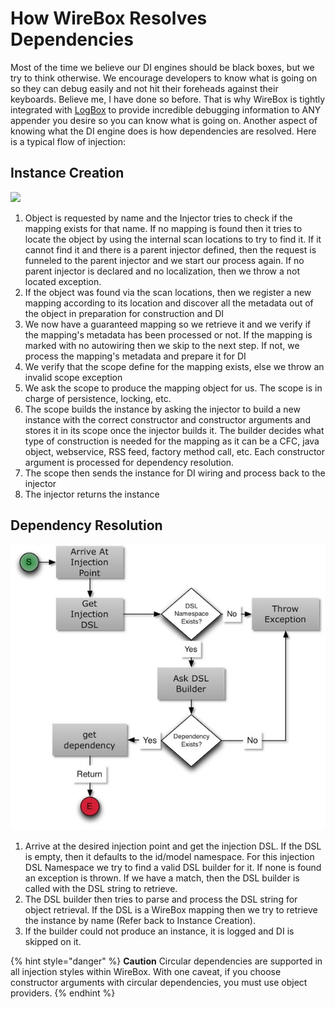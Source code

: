 # How WireBox Resolves Dependencies

Most of the time we believe our DI engines should be black boxes, but we try to think otherwise. We encourage developers to know what is going on so they can debug easily and not hit their foreheads against their keyboards. Believe me, I have done so before. That is why WireBox is tightly integrated with [LogBox](http://logbox.ortusbooks.com) to provide incredible debugging information to ANY appender you desire so you can know what is going on. Another aspect of knowing what the DI engine does is how dependencies are resolved. Here is a typical flow of injection:

## Instance Creation

![](../../.gitbook/assets/dependencies_creationlifecycle.jpg)

1. Object is requested by name and the Injector tries to check if the mapping exists for that name. If no mapping is found then it tries to locate the object by using the internal scan locations to try to find it. If it cannot find it and there is a parent injector defined, then the request is funneled to the parent injector and we start our process again. If no parent injector is declared and no localization, then we throw a not located exception.
2. If the object was found via the scan locations, then we register a new mapping according to its location and discover all the metadata out of the object in preparation for construction and DI
3. We now have a guaranteed mapping so we retrieve it and we verify if the mapping's metadata has been processed or not. If the mapping is marked with no autowiring then we skip to the next step. If not, we process the mapping's metadata and prepare it for DI
4. We verify that the scope define for the mapping exists, else we throw an invalid scope exception
5. We ask the scope to produce the mapping object for us. The scope is in charge of persistence, locking, etc.
6. The scope builds the instance by asking the injector to build a new instance with the correct constructor and constructor arguments and stores it in its scope once the injector builds it. The builder decides what type of construction is needed for the mapping as it can be a CFC, java object, webservice, RSS feed, factory method call, etc. Each constructor argument is processed for dependency resolution.
7. The scope then sends the instance for DI wiring and process back to the injector
8. The injector returns the instance

## Dependency Resolution

![](../../.gitbook/assets/dependencies_dependencyresolution.jpg)

1. Arrive at the desired injection point and get the injection DSL. If the DSL is empty, then it defaults to the id/model namespace. For this injection DSL Namespace we try to find a valid DSL builder for it. If none is found an exception is thrown. If we have a match, then the DSL builder is called with the DSL string to retrieve.
2. The DSL builder then tries to parse and process the DSL string for object retrieval. If the DSL is a WireBox mapping then we try to retrieve the instance by name \(Refer back to Instance Creation\).
3. If the builder could not produce an instance, it is logged and DI is skipped on it.

{% hint style="danger" %}
**Caution** Circular dependencies are supported in all injection styles within WireBox. With one caveat, if you choose constructor arguments with circular dependencies, you must use object providers.
{% endhint %}

